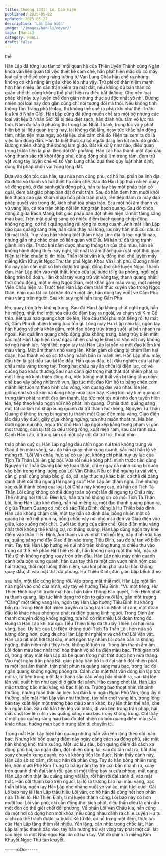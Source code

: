 ```yaml
---
title: Chương 1341: Lôi bào hiện
published: 2025-05-22
updated: 2025-05-22
description: 'Lôi bào hiện'
image: '/images/han-li/cover/'
tags: [HanLi]
category: HanLi
draft: false
---
```


thế

Hàn Lập đã từng lưu tâm tới mối quan hệ của Thiên Uyên Thành
cùng Ngân khoa văn liên quan tới việc thiết kế cấm chế, hắn phát
hiện mặc dù có mấy loại cấm chế có công năng tương tự Vạn
Lung Châu hắn chế ra nhưng không có khả năng ẩn giấu khéo
léo như vậy.
Trừ phi có thần niệm mạnh hơn hắn nhiều lần cẩn thận kiểm tra
mặt đất, nếu không dù bản thân có quản chế thì cũng không thể
phát hiện ra điều bất thường.
Cho nên loại pháp khí này tuy luyện chế đơn giản nhưng thực sự
độc nhất vô nhị. Đương nhiên nói loại này đơn giản cũng chỉ nói
tương đối mà thôi. Nếu không tinh thông Tàn Trang phù lê đạo,
thì không thể chế ra pháp khí như thế. Trước kia khi ở Nhân Giới,
Hàn Lập cũng đã từng muốn chế tạo một bộ nhưng các loại vật
liệu ở Nhân Giới đã bị tiêu diệt sạch, hắn đành hữu tâm vô lực mà
thôi.
Năm đó hắn ở phường thị trong Lạc Nhất Thành, trong lúc vô ý
phát hiện bộ tài liệu quan trọng này, lại không đắt lắm, ngay tức
khắc hắn động tâm, nhân tiện mua ngay bộ tài liệu chế cấm chế
đó. Hiện tại xem ra đó là việc làm đúng đắn.
Hắn đã biết thực sự có người đang lén lút mưu đồ gì đó. Đương
nhiên không thể không làm gì đó. Bất kể xử lý như nào, điều quan
trong trước tiên là phải theo dõi đối phương.
Hàn Lập hóa thành một đạo cầu vồng thanh sắc rời khỏi động
phủ, dùng động phủ làm trung tâm, đem trữ vật vòng tay luyện
chế vô số Vạn Lung châu dựa theo quy luật nhất định, dùng thi
pháp chôn vùi trong lòng đất.

Dựa vào độn tốc của hắn, sau nửa non công phu, cơ hồ hai phần
ba linh địa đã được vô thanh vô tức thiết hạ cấm chế.
Sau đó Hàn Lập thản nhiên quay về động phủ, ở đại sảnh giữa
động phủ, hắn tự tay bày một pháp trận cổ quái, đem bát giác
pháp bàn đặt ở mắt trận.
Sau đó hắn đem hơn mười khối linh thạch cao giai khảm nhập
bốn phía trận pháp, liên tiếp đánh ra mấy đạo pháp quyết vào
trong đó, kích phát tòa pháp trận.
Sau một hồi âm thanh vù vù vang lên, cả tòa trận pháp nổi lên
từng trận bạch quang. Sau đó chớp động ở giữa Bạch Mang, bát
giác pháp bàn đột nhiên hiện ra một tầmg sáng màu bạc. Trên
mặt quầng sáng có nhiều điểm bạch quang chớp động không
ngừng, cơ hồ t quầng sáng rải rộng ra xung quanh.
Ánh mắt Hàn Lập đảo qua quầng sáng trên, hắn cảm thấy hài
lòng, lúc này hắn mới cúi đầu đi tới mật thất.
Tuy rằng hắn không biết thâm nhập Linh địa là loại người nào,
nhưng gần như chắc chắn có liên quan với Điếu Mi hán tử đã
từng tranh giành linh địa. Trước khi nắm được nhưng thông tin
của chủ mưu, hắn sẽ không hành động thiếu suy nghĩ, tốt nhất là
âm thầm quan sát một thời gian.
Hiện tại hắn chuẩn bị tìm hiểu Thần lôi bí văn kia, đồng thời chế
luyện mấy miếng Kim Khuyết Ngọc Thư tàn phá Ngân Khoa Văn
linh phù. Đương nhiên lúc này còn cần một số linh dược trợ giúp,
đồng thời chế luyện Ngọc Thanh đan. Hàn Lập tiến vào mật thất,
khép cửa lại, bước tới giữa phòng, ngồi xếp bằng trên bồ đoàn.
Hắn khoát tay vung trữ vật vòng tay, thanh quang nhất thời chớp
động, một miếng Ngọc Giản, một khăn gấm màu vàng, một miếng
Viên Châu hiện ra.
Trước tiên Hàn Lập đem thần thức xuyên vào trong Ngọc Giản,
nhìn qua tất cả Lôi Văn đồ án một lần, hắn dùng tay vuốt ve Cẩm
Pha màu vàng trên người. Sau khi suy nghĩ hắn tung Gấm Pha

lên, quay tròn trên không trung.
Sau đó Hàn Lập không chút nghĩ ngợi, hắn hé miệng, nhất thời
một hỏa cầu đỏ đậm bay ra ngoài, va chạm với Kim Cổ trên.
Kết quả hào quang chợt lóe lên, Hỏa cầu thổi phù một tiếng rồi tự
mất đi, Gấm Pha dĩ nhiên không hao tổn gì. Lông mày Hàn Lập
nhíu lại, ngón tay hắn hướng về phía khăn gấm, một đạo băng
trùy trong suốt lại bắn nhanh ra ngoài. Kết quả linh quang chớp
động giữa không trung, băng trùy biến mất, sắc mặt Hàn Lập hiện
ra sự ngạc nhiên chẳng lẽ khối Lôi Văn vật này không sợ ngũ
hành lực. Nghĩ thế, ngón tay trái Hàn Lập lại bắn ra một đạo kiếm
khí màu vàng.
Một âm thanh nhỏ vang lên, Khăn gấm dễ dàng bị chém làm hai
đoạn, hóa thành vô số sợi tơ vàng mảnh bắn ra mãnh liệt. Hàn
Lập nhíu mày, đầu tiên là gật dầu sau lại lắc đầu. Hắn quay đầu,
bắt đầu nghiên cứu lại hạt châu màu vàng trong tay. Trong hạt
châu này ẩn chứa lôi điện lực, có vẻ cuồng bạo khác thường.
Sau nửa canh giờ trong mật thất đột nhiên phát ra một tiếng nổ
kinh thiên động địa, bức tường mật thất vốn bị tầng tầng cấm chế
bao vây bỗng nhiên vỡ vụn, lập tức một đạo Kim hồ to bằng chén
cơm mãnh liệt tuôn ra theo hình cầu vồng, kim quang đan vào
nhau lóe lên, giống như vô số kim xà đang nhảy múa loạn bậy.
Đúng lúc này kim quang ở trung tâm phát ra một đạo âm thanh,
lập tức một tòa núi nhỏ đen tuyền hiện lên, tiếp theo khắp ngọn
núi nhỏ phát linh quang.
Ở phía dưới quầng sáng mờ, tất cả kim hồ khắp xung quanh đã
trở thành hư không, Nguyên Từ Thần Quang ở không trung bị
ngưng tụ thành một Giao điện màu vàng. Giao điện lắc đầu vẫy
đuôi, giãy giụa không ngừng, tựa như muốn thoát ra.
Mà bên dưới ngọn núi nhỏ, ngoại trừ chỗ Hàn Lập ngồi xếp bằng
trong phạm vi gần một trượng, còn lại tất cả đều trống rỗng, xuất
hiện năm, sáu cái rãnh sâu.
Cạnh Hàn Lập, ở trung tâm có một cây cột đá trơ trọi, thoạt nhìn

thập phần quỷ dị.
Hàn Lập ngẩng đầu nhìn ngọn núi trên không trung và Giao điện
màu vàng, sau đó hắn quay nhìn xung quanh, sắc mặt hắn lộ vẻ
mừng rỡ.
"Lôi Văn châu thực sự có uy lực, không chỉ phát huy uy lực của
Tịch Tà Thần Lôi lên gấp bội. Vừa rồi nếu không phải mình trước
tiên dùng Nguyên Từ Thần Quang bảo vệ toàn thân, chỉ e ngay cả
mình cũng bị cuốn vào bên trong năng lượng của Lôi Văn Châu.
Nếu có thể ngưng tụ vài viên, cần gì phải dùng pháp bảo gì đó,
cái này thực sự khác biệt, có thể dễ dàng đánh chết đối thủ ngang
tài ngang sức" Hàn Lập âm thầm nghĩ.
Thế nhưng xác xuất thành công của loại Lôi Châu này không cao,
dù hắn có Tịch Tà Thần Lôi cũng không có thể dùng toàn bộ một
lần để ngưng tụ Châu này. Thế nhưng nói tới Lôi Điện lực, hắn
tựa hồ không chỉ có mỗi Tịch Tà Thần Lôi, lòng Hàn Lập khẽ
động, hắn há miệng ra, một đạo thanh quang phun ra, ở giữa
Thanh Quang có một cổ sắc Tiểu Đỉnh, đúng là Hư Thiên bảo
đỉnh.
Hàn Lập không chậm chễ, một tay hắn sờ đỉnh đầu, bỗng nhiên
một cỗ quang hà mờ mịt phun ra, bỗng chốc vây núi nhỏ màu đen
và Giao điện vào giữa, kéo xuống một chút. Dưới tác dụng của
cấm chế, Giao điện màu vàng nhất thời không thể kháng cự, rơi
thẳng xuống, Hàn Lập dùng ngón tay khẽ điểm vào thân Tiểu
Đỉnh.
Âm thanh vù vù nhất thời nổi lên, nắp đỉnh vừa bay ra, quầng
sáng mờ đẩy Giao điện vào trong Tiểu Đỉnh, sau đó tự tan vỡ
biến mất. Tay trái Hàn Lập hướng về núi nhỏ trên không trung ra
chiêu thu vào trong cơ thể. Về phần Hư Thiên Đỉnh, hắn không
nóng ruột thu hồi, mặc kệ Tiểu Đỉnh không ngừng xoay tròn trên
đầu.
Hàn Lập nhíu mày nhìn quanh cảnh bừa bộn xung quanh, hắn
dưa tay thả ra một con vượn hình nộm cao hai trượng, thổi một
luồng thần niệm, sau khi phân phó lưu lại hắn không quay đầu, đi
vào mật thất dự phòng. Hư Thiên Đỉnh, đơn giản bập bềnh theo

sau hắn, một tấc cũng không rời. Vào trong mật thất mới, Hàn
Lập một lần nữa ngồi vào chỗ của mình, vẫy tay về hướng Tiểu
Đỉnh. "Vù một tiếng, Hư Thiên Đỉnh bay tới trước mặt hắn. hắn
bấm Thông Bảo quyết, Tiểu Đỉnh phát ra thanh quang, lập tức
hình dạng trở nên to gấp mười lần, gần một trượng. "Cảng" một
tiếng vang lên, ngón tay Hàn Lập hướng Tiểu Đỉnh hư không bắn
ra.
Trong Đỉnh đột nhiên truyền ra từng trận Lôi Minh chi âm, một
đoàn đầu lô khác nhau phóng ra phát ra điện quang kinh người.
Trong Đỉnh âm thanh chuyển động không ngừng, tựa hồ có rất
nhiều Lôi đoàn trong đó.
Đúng là Hàn Lập khi trải qua Tiểu Thiên kiếp đã thu lấy Thiên Lôi
hai màu vàng, bạc. Uy lực của Lôi Điện không dưới Tịch Tà Thần
Lôi, hơn nữa số lượng đông hơn, cũng đủ cho Hàn Lập thí
nghiệm và chế thử Lôi Văn vật. Hàn Lập hít một hơi thật sâu,
mười ngón tay nhắm Lôi đoàn bắn ra không ngừng, thần niệm
như thủy triều khổng lồ tuôn ra. Trong âm thanh ầm ầm Lôi đoàn
màu bạc nhất thời hóa thành vô số tia điện màu bạc.
Thời gian trôi đi, trong nháy mắt Hàn Lập đã bế quan trong mật
thất được hơn nửa tháng.
Vào một ngày trận pháp Bát giác pháp bàn bố trí ở đại sảnh đột
nhiên phát ra một lọat âm thanh, trận phát phun ra quầng sáng
màu bạc, trong lúc đó ngân quang không ngừng phóng ra.
Cánh cửa mật thất vẫn đóng kín lập tức mở ra, từ bên trong một
đạo thanh sắc cầu vồng bắn nhanh ra, sau khi lóe lên vài, xuất
hiện như quỷ dị ở giữa đại sảnh. Hào quang chợt tắt, Hàn Lập
mặc trường bào màu vàng và bạc hiện ra. Trường bào thoạt nhìn
rất bình thường, nhưng toàn thân ẩn hiện hai đạo kim ngân Ngân
Phù Văn, lộng lẫy dị thường. sắc mặt Hàn Lập vẫn như thường,
tay hắn chợt vung lên, trong lòng bàn tay xuất hiện một trường
bào màu xanh khác, bay lên thân thể hắn, che kín ngân bào. Sau
đó hắn tiến lên vài bước, đi vào bên trong trận pháp, hai mắt chợt
lóe lên nhìn vào quầng sáng màu bạc trong không trung. Chỉ thấy
ở một góc quầng sáng màu bạc đó đột nhiên có bốn quang điểm
màu sắc khác nhau, hướng màn bạc ở trung tâm di chuyển tới.

Trong mắt Hàn Lập hiện hàn quang nhưng hắn vẫn yên lặng theo
dõi màn bạc. Nhưng khi bốn quang điểm này ngày càng cách xa
động phủ, sắc mặt hắn không khỏi trầm xuống.
Một lúc lâu sâu, bốn quang điểm đã cách xa động phủ hai, ba
ngàn dặm, đột nhiên dừng lại, sau đó tản mát ra, bắt đầu xoay
chuyển xung quanh, có vẻ không tiến lên được. Nhìn thấy cảnh
này, Hàn Lập sờ sờ cằm, rốt cục hắn đã phản ứng.
Tay áo hắn bỗng nhiên rung lên, hơn mười Phệ Kim Trùng to
bằng nắm tay trẻ con bắn nhanh ra, xoay tròn quanh đỉnh đại
sảnh rồi, gào rít một tiếng bay ra cửa phòng, mất dạng. Hàn Lập
nhìn thật lâu quầng sáng vài lần, rồi hắn rời đại sảnh đi vào mật
thất. Hắn cởi thanh bào trên người, lại lộ ra trường bào hai màu
vàng, bạc thần bí kia, ngón tay Hàn Lập nhẹ nhàng vuốt ve vạt
áo, mặt tươi cười.
Cái Lô bào này là Hàn Lập thấu hiểu Lôi văn, cơ hồ hắn đã dùng
hết hơn phân nửa Thiên lôi Hư Thiên Đỉnh, tỉ mỉ luyện thành
công.
Lôi bào này có hơn mười loại Lôi văn phù, chỉ cần đồng thời kích
phát, điều thần diệu là chỉ cần môt đòn có thể giết chết đối
phương.
Về phần Lôi Văn Châu kia, hắn cũng đã một hơi cô đọng hơn mời
khỏa, nếu cũng nhau đánh ra chỉ e Luyện Hư tu sĩ chỉ có thể tránh
được ba bước.
Kẻ từ đó, cơ hồ trong một đêm, thực lực của Hàn Lập tăng thêm
rất nhiều.
Yên lặng, cân nhắc trong chốc lát, Hàn Lập lại mặc thanh bào
vào, tay hắn hướng trữ vật vòng tay phất một cái, lát sau hiện ra
một Nhũ ngọc Bài lớn cỡ bàn tay.
Vật đó chính là miếng Kim Khuyết Ngọc Thư tàn khuyết.

------oOo------
